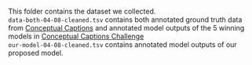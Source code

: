 This folder contains the dataset we collected.  
`data-both-04-08-cleaned.tsv` contains both annotated ground truth data from [Conceptual Captions](https://ai.google.com/research/ConceptualCaptions) and annotated model outputs of the 5 winning models in [Conceptual Captions Challenge](http://www.conceptualcaptions.com/winners-and-data)  
`our-model-04-08-cleaned.tsv` contains annotated model outputs of our proposed model.  
